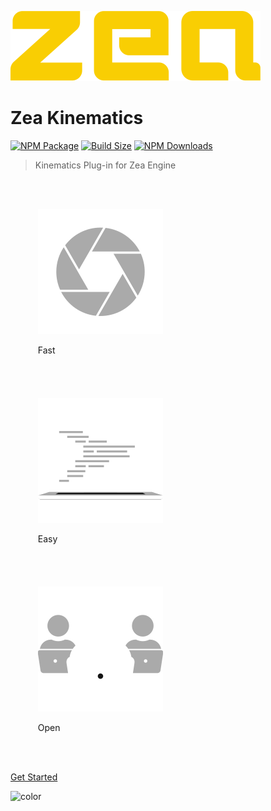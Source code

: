 ![logo](_media/logo-zea.svg)

# Zea Kinematics

[![NPM Package][npm]][npm-url]
[![Build Size][build-size]][build-size-url]
[![NPM Downloads][npm-downloads]][npmtrends-url]

> Kinematics Plug-in for Zea Engine


<ul style="display:inline-block">

<li style="display:inline-block; padding:20px;">

![power](_media/icon-power.svg)

Fast

</li>

<li style="display:inline-block; padding:20px;">

![versatility](_media/icon-versatility.svg)

Easy

</li>
<li style="display:inline-block; padding:20px;">

![reach](_media/icon-reach.svg)

Open

</li>
</ul>

[Get Started](README.md)

<!-- background color -->

![color](#333333)

[npm]: https://badge.fury.io/js/%40zeainc%2Fzea-kinematics.svg
[npm-url]: https://www.npmjs.com/package/@zeainc/zea-kinematics
[build-size]: https://badgen.net/bundlephobia/minzip/@zeainc/zea-kinematics
[build-size-url]: https://bundlephobia.com/result?p=@zeainc/zea-kinematics
[npm-downloads]: https://img.shields.io/npm/dw/@zeainc/zea-kinematics
[npmtrends-url]: https://www.npmtrends.com/@zeainc/zea-kinematics
